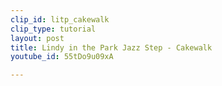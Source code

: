```yaml
---
clip_id: litp_cakewalk
clip_type: tutorial
layout: post
title: Lindy in the Park Jazz Step - Cakewalk
youtube_id: 55tDo9u09xA

---
```


